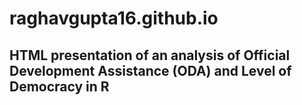 # raghavgupta16.github.io
## HTML presentation of an analysis of Official Development Assistance (ODA) and Level of Democracy in R

